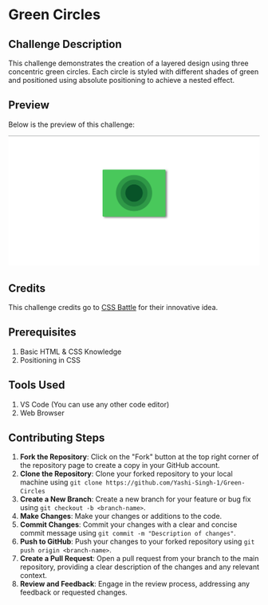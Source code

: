 <h1>Green Circles</h1>

<h2>Challenge Description</h2>
<p>This challenge demonstrates the creation of a layered design using three concentric green circles. Each circle is styled with different shades of green and positioned using absolute positioning to achieve a nested effect.</p>

<h2>Preview</h2>
<p>Below is the preview of this challenge:</p>
<img src="Preview.png" alt="Preview">

<h2>Credits</h2>
<p>This challenge credits go to <a href="https://cssbattle.dev/play/WkQVfaBd5YZAxAAgmtWt">CSS Battle</a> for their innovative idea.</p>

<h2>Prerequisites</h2>
<ol>
    <li>Basic HTML & CSS Knowledge</li>
    <li>Positioning in CSS</li>
</ol>

<h2>Tools Used</h2>
<ol>
    <li>VS Code (You can use any other code editor)</li>
    <li>Web Browser</li>
</ol>

<h2>Contributing Steps</h2>
<ol>
    <li><strong>Fork the Repository</strong>: Click on the "Fork" button at the top right corner of the repository page to create a copy in your GitHub account.</li>
    <li><strong>Clone the Repository</strong>: Clone your forked repository to your local machine using 
        <code>git clone https://github.com/Yashi-Singh-1/Green-Circles</code>
    </li>
    <li><strong>Create a New Branch</strong>: Create a new branch for your feature or bug fix using <code>git checkout -b &lt;branch-name&gt;</code>.</li>
    <li><strong>Make Changes</strong>: Make your changes or additions to the code.</li>
    <li><strong>Commit Changes</strong>: Commit your changes with a clear and concise commit message using <code>git commit -m "Description of changes"</code>.</li>
    <li><strong>Push to GitHub</strong>: Push your changes to your forked repository using <code>git push origin &lt;branch-name&gt;</code>.</li>
    <li><strong>Create a Pull Request</strong>: Open a pull request from your branch to the main repository, providing a clear description of the changes and any relevant context.</li>
    <li><strong>Review and Feedback</strong>: Engage in the review process, addressing any feedback or requested changes.</li>
</ol>